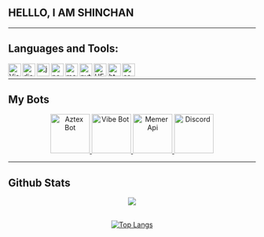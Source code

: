 ## HELLLO, I AM SHINCHAN

---

## Languages and Tools:

<img align="left" alt="Visual Studio Code" width="26px" src="https://i.imgur.com/LwSdAlE.png" />
<img align="left" alt="discord.js" width="26px" src="https://i.imgur.com/SI1DZf3.png" />
<img align="left" alt="js" width="26px" src="https://i.imgur.com/3u1wzwE.png" />
<img align="left" alt="node.js" width="26px" src="https://seeklogo.com/images/N/nodejs-logo-FBE122E377-seeklogo.com.png" /> 
<img align="left" alt="mongodb" width="26px" src="https://i.imgur.com/BYdgNwt.png" />  
<img align="left" alt="python" width="26px" src="https://github.com/jalbertsr/logo-badge-images/blob/master/img/rsz_python.png?raw=true" />  
<img align="left" alt="HEROKU" width="26px" src="https://www.vectorlogo.zone/logos/heroku/heroku-icon.svg"/>  
<img align="left" alt="html" width="26px" src="https://i.imgur.com/PZ44WAF_d.webp?maxwidth=640&shape=thumb&fidelity=medium" /> <img align="left" alt="css" width="26px" src="https://i.imgur.com/4eIE4kN_d.webp?maxwidth=640&shape=thumb&fidelity=medium" /> <br />

---
## My Bots 
<p align="center">

<a href="https://discordbotlist.com/bots/aztex">

   <img src="https://media.discordapp.net/attachments/800639249334140969/830319603368329246/a3c91838a805920c7e843e8449532295.png?width=396&height=396" alt="Aztex Bot" width="80"/>

   </a>
   
 <a href="https://top.gg/bot/677196440296095773">

   <img src="https://media.discordapp.net/attachments/800639249334140969/830319173577080862/20210313_170823.jpg?width=396&height=396" alt="Vibe Bot" width="80"/>

   </a>
    <a href="https://memer-api.js.org">

   <img src="https://media.discordapp.net/attachments/800639249334140969/829344825185796116/2-2.png?width=396&height=396" alt="Memer Api" width="80"/>

   </a>
   <a href="https://discord.gg/fdF3HcJ">
    <img src="https://www.freepnglogos.com/uploads/discord-logo-png/seven-kingdoms-9.png" alt="Discord" width="80"/>
  </a>
</p>

---

## Github Stats  
<div align="center"><img src="https://github-readme-stats.vercel.app/api?username=shinchanOP&show_icons=true&hide=stars&count_private=true&theme=blue-green" align="center" /></div>  

<br/>  
<div align="center">
<p><a href="https://github.com/shinchanOP"><img src="https://github-readme-stats.vercel.app/api/top-langs/?username=shinchanOP&theme=blue-green" alt="Top Langs"></a></p></div>  


